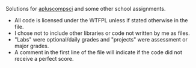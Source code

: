 Solutions for [apluscompsci](https://www.apluscompsci.com/) and some other school assignments.

- All code is licensed under the WTFPL unless if stated otherwise in the file.
- I chose not to include other libraries or code not written by me as files.
- "Labs" were optional/daily grades and "projects" were assessment or major grades.
- A comment in the first line of the file will indicate if the code did not receive a perfect score.
